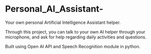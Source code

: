 # Personal_AI_Assistant-
Your own personal Artificial Intelligence Assistant helper. 

Through this project, you can talk to your own AI helper through your microphone, and ask for help regarding daily activities and questions. 

Built using Open AI API and Speech Recognition module in python. 


